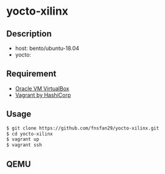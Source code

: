 # yocto-xilinx

## Description
- host: bento/ubuntu-18.04
- yocto: 

## Requirement
- [Oracle VM VirtualBox](https://www.virtualbox.org/)
- [Vagrant by HashiCorp](https://www.vagrantup.com/)

## Usage
```sh
$ git clone https://github.com/fnsfan29/yocto-xilinx.git
$ cd yocto-xilinx
$ vagrant up
$ vagrant ssh
```

## QEMU
